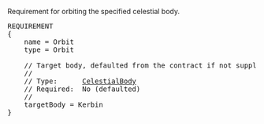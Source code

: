 Requirement for orbiting the specified celestial body.

<pre>
REQUIREMENT
{
    name = Orbit
    type = Orbit

    // Target body, defaulted from the contract if not supplied.
    //
    // Type:      <a href="CelestialBody-Type">CelestialBody</a>
    // Required:  No (defaulted)
    //
    targetBody = Kerbin
}
</pre>
